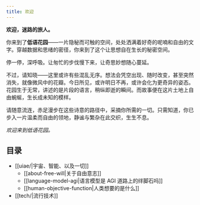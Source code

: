 ```yaml
---
title: 欢迎
---
```

**欢迎，迷路的旅人。**

你来到了**低语花园**——一片隐秘而可触的空间，处处洒满着好奇的呢喃和自由的文字。穿越数据和思绪的密径，你来到了这个让思想自在生长的秘密空间。

停一停，深呼吸。让匆忙的步伐慢下来，让奇思妙想随心蔓延。

不过，请知晓——这里或许有些混乱无序。想法会凭空出现、随时改变，甚至突然消失，就像微风中的花瓣。今日所见，或许明日不再，或许会化为更奇异的姿态。花园生于无常，讲述的是片段的语言，稍纵即逝的瞬间。而故事便在这片土地上自由蜿蜒，生长成未知的模样。

请随意流连，赤足漫步在这些诗意的路径中，采摘你所需的一切。只需知道，你已步入一片温柔而自由的领地，静谧与繁杂在此交织，生生不息。

_欢迎来到低语花园。_

## 目录

- [[uiae/|宇宙、智能、以及一切]]
	- [[about-free-will|关于自由意志]]
	- [[language-model-agi|语言模型是 AGI 道路上的绊脚石吗]]
	- [[human-objective-function|人类想要的是什么]]
- [[tech/|流行技术]]